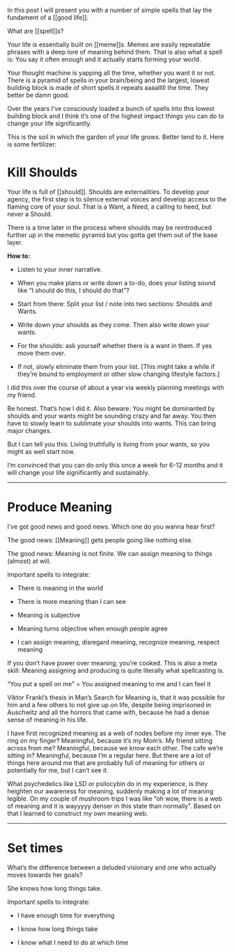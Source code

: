 In this post I will present you with a number of simple spells that lay the fundament of a [[good life]].

What are [[spell]]s?

Your life is essentially built on [[meme]]s. Memes are easily repeatable phrases with a deep lore of meaning behind them. That is also what a spell is: You say it often enough and it actually starts forming your world.

Your thought machine is yapping all the time, whether you want it or not. There is a pyramid of spells in your brain/being and the largest, lowest building block is made of short spells it repeats aaaalllll the time. They better be damn good.

Over the years I’ve consciously loaded a bunch of spells into this lowest building block and I think it’s one of the highest impact things you can do to change your life significantly.

This is the soil in which the garden of your life grows. Better tend to it. Here is some fertilizer:

# Kill Shoulds

Your life is full of [[should]]. Shoulds are externalities. To develop your agency, the first step is to silence external voices and develop access to the flaming core of your soul. That is a Want, a Need, a calling to heed, but never a Should.

There is a time later in the process where shoulds may be reintroduced further up in the memetic pyramid but you gotta get them out of the base layer.

**How to:**

- Listen to your inner narrative.
    
- When you make plans or write down a to-do, does your listing sound like “I should do this, I should do that”?
    
- Start from there: Split your list / note into two sections: Shoulds and Wants.
    
- Write down your shoulds as they come. Then also write down your wants.
    
- For the shoulds: ask yourself whether there is a want in them. If yes move them over.
    
- If not, slowly eliminate them from your list. [This might take a while if they’re bound to employment or other slow changing lifestyle factors.]
    

I did this over the course of about a year via weekly planning meetings with my friend.

Be honest. That’s how I did it. Also beware: You might be dominanted by shoulds and your wants might be sounding crazy and far away. You then have to slowly learn to sublimate your shoulds into wants. This can bring major changes.

But I can tell you this: Living truthfully is living from your wants, so you might as well start now.

I’m convinced that you can do only this once a week for 6-12 months and it will change your life significantly and sustainably.

---

# Produce Meaning

I’ve got good news and good news. Which one do you wanna hear first?

The good news: [[Meaning]] gets people going like nothing else.

The good news: Meaning is not finite. We can assign meaning to things (almost) at will.

Important spells to integrate:

- There is meaning in the world
    
- There is more meaning than I can see
    
- Meaning is subjective
    
- Meaning turns objective when enough people agree
    
- I can assign meaning, disregard meaning, recognize meaning, respect meaning
    

If you don’t have power over meaning, you’re cooked. This is also a meta skill: Meaning assigning and producing is quite literally what spellcasting is.

“You put a spell on me” = You assigned meaning to me and I can feel it

Viktor Frankl’s thesis in Man’s Search for Meaning is, that it was possible for him and a few others to not give up on life, despite being imprisoned in Auschwitz and all the horrors that came with, because he had a dense sense of meaning in his life.

I have first recognized meaning as a web of nodes before my inner eye. The ring on my finger? Meaningful, because it’s my Mom’s. My friend sitting across from me? Meaningful, because we know each other. The cafe we’re sitting in? Meaningful, because I’m a regular here. But there are a lot of things here around me that are probably full of meaning for others or potentially for me, but I can’t see it.

What psychedelics like LSD or psilocybin do in my experience, is they heighten our awareness for meaning, suddenly making a lot of meaning legible. On my couple of mushroom trips I was like “oh wow, there is a web of meaning and it is wayyyyy denser in this state than normally”. Based on that I learned to construct my own meaning web.

---

# Set times

What’s the difference between a deluded visionary and one who actually moves towards her goals?

She knows how long things take.

Important spells to integrate:

- I have enough time for everything
    
- I know how long things take
    
- I know what I need to do at which time